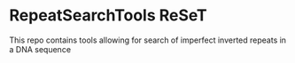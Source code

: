 # RepeatSearchTools ReSeT
This repo contains tools allowing for search of imperfect inverted repeats in a DNA sequence 
